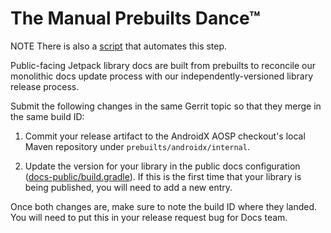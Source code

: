# The Manual Prebuilts Dance™

NOTE There is also a [script](releasing.md#the-prebuilts-dance™) that automates
this step.

Public-facing Jetpack library docs are built from prebuilts to reconcile our
monolithic docs update process with our independently-versioned library release
process.

Submit the following changes in the same Gerrit topic so that they merge in the
same build ID:

1.  Commit your release artifact to the AndroidX AOSP checkout's local Maven
    repository under `prebuilts/androidx/internal`.

2.  Update the version for your library in the public docs configuration
    ([docs-public/build.gradle](https://cs.android.com/androidx/platform/frameworks/support/+/androidx-main:docs-public/build.gradle)).
    If this is the first time that your library is being published, you will
    need to add a new entry.

Once both changes are, make sure to note the build ID where they landed. You
will need to put this in your release request bug for Docs team.
